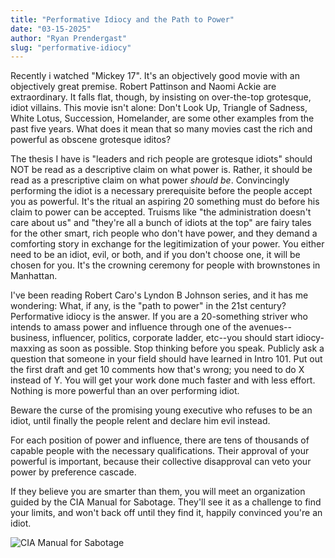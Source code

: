 ```yaml
---
title: "Performative Idiocy and the Path to Power"
date: "03-15-2025"
author: "Ryan Prendergast"
slug: "performative-idiocy"
---
```


Recently i watched "Mickey 17". It's an objectively good movie with an objectively great premise. Robert Pattinson and Naomi Ackie are extraordinary. It falls flat, though, by insisting on over-the-top grotesque, idiot villains. This movie isn't alone: Don't Look Up, Triangle of Sadness, White Lotus, Succession, Homelander, are some other examples from the past five years. What does it mean that so many movies cast the rich and powerful as obscene grotesque iditos?

The thesis I have is "leaders and rich people are grotesque idiots" should NOT be read as a descriptive claim on what power is. Rather, it should be read as a prescriptive claim on what power _should be_. Convincingly performing the idiot is a necessary prerequisite before the people accept you as powerful. It's the ritual an aspiring 20 something must do before his claim to power can be accepted. Truisms like "the administration doesn't care about us" and "they're all a bunch of idiots at the top" are fairy tales for the other smart, rich people who don't have power, and they demand a comforting story in exchange for the legitimization of your power. You either need to be an idiot, evil, or both, and if you don't choose one, it will be chosen for you. It's the crowning ceremony for people with brownstones in Manhattan.

I've been reading Robert Caro's Lyndon B Johnson series, and it has me wondering: What, if any, is the "path to power" in the 21st century? Performative idiocy is the answer. If you are a 20-something striver who intends to amass power and influence through one of the avenues--business, influencer, politics, corporate ladder, etc--you should start idiocy-maxxing as soon as possible. Stop thinking before you speak. Publicly ask a question that someone in your field should have learned in Intro 101. Put out the first draft and get 10 comments how that's wrong; you need to do X instead of Y. You will get your work done much faster and with less effort. Nothing is more powerful than an over performing idiot.

Beware the curse of the promising young executive who refuses to be an idiot, until finally the people relent and declare him evil instead.

For each position of power and influence, there are tens of thousands of capable people with the necessary qualifications. Their approval of your powerful is important, because their collective disapproval can veto your power by preference cascade.

If they believe you are smarter than them, you will meet an organization guided by the CIA Manual for Sabotage. They'll see it as a challenge to find your limits, and won't back off until they find it, happily convinced you're an idiot.

![CIA Manual for Sabotage](/ciaSabotage.png)
